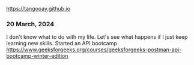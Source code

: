 https://tangooay.github.io

### 20 March, 2024
I don't know what to do with my life. Let's see what happens if I just keep learning new skills.</n>
Started an API bootcamp</n>
https://www.geeksforgeeks.org/courses/geeksforgeeks-postman-api-bootcamp-winter-edition
